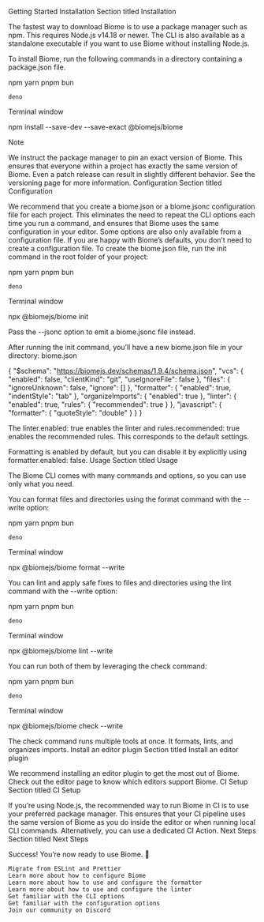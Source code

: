 
Getting Started
Installation
Section titled Installation

The fastest way to download Biome is to use a package manager such as npm. This requires Node.js v14.18 or newer. The CLI is also available as a standalone executable if you want to use Biome without installing Node.js.

To install Biome, run the following commands in a directory containing a package.json file.

npm
yarn
pnpm
bun

    deno

Terminal window

npm install --save-dev --save-exact @biomejs/biome

Note

We instruct the package manager to pin an exact version of Biome. This ensures that everyone within a project has exactly the same version of Biome. Even a patch release can result in slightly different behavior. See the versioning page for more information.
Configuration
Section titled Configuration

We recommend that you create a biome.json or a biome.jsonc configuration file for each project. This eliminates the need to repeat the CLI options each time you run a command, and ensures that Biome uses the same configuration in your editor. Some options are also only available from a configuration file. If you are happy with Biome’s defaults, you don’t need to create a configuration file. To create the biome.json file, run the init command in the root folder of your project:

npm
yarn
pnpm
bun

    deno

Terminal window

npx @biomejs/biome init

Pass the --jsonc option to emit a biome.jsonc file instead.

After running the init command, you’ll have a new biome.json file in your directory:
biome.json

{
  "$schema": "https://biomejs.dev/schemas/1.9.4/schema.json",
  "vcs": {
    "enabled": false,
    "clientKind": "git",
    "useIgnoreFile": false
  },
  "files": { "ignoreUnknown": false, "ignore": [] },
  "formatter": { "enabled": true, "indentStyle": "tab" },
  "organizeImports": { "enabled": true },
  "linter": {
    "enabled": true,
    "rules": { "recommended": true }
  },
  "javascript": { "formatter": { "quoteStyle": "double" } }
}

The linter.enabled: true enables the linter and rules.recommended: true enables the recommended rules. This corresponds to the default settings.

Formatting is enabled by default, but you can disable it by explicitly using formatter.enabled: false.
Usage
Section titled Usage

The Biome CLI comes with many commands and options, so you can use only what you need.

You can format files and directories using the format command with the --write option:

npm
yarn
pnpm
bun

    deno

Terminal window

npx @biomejs/biome format --write <files>

You can lint and apply safe fixes to files and directories using the lint command with the --write option:

npm
yarn
pnpm
bun

    deno

Terminal window

npx @biomejs/biome lint --write <files>

You can run both of them by leveraging the check command:

npm
yarn
pnpm
bun

    deno

Terminal window

npx @biomejs/biome check --write <files>

The check command runs multiple tools at once. It formats, lints, and organizes imports.
Install an editor plugin
Section titled Install an editor plugin

We recommend installing an editor plugin to get the most out of Biome. Check out the editor page to know which editors support Biome.
CI Setup
Section titled CI Setup

If you’re using Node.js, the recommended way to run Biome in CI is to use your preferred package manager. This ensures that your CI pipeline uses the same version of Biome as you do inside the editor or when running local CLI commands. Alternatively, you can use a dedicated CI Action.
Next Steps
Section titled Next Steps

Success! You’re now ready to use Biome. 🥳

    Migrate from ESLint and Prettier
    Learn more about how to configure Biome
    Learn more about how to use and configure the formatter
    Learn more about how to use and configure the linter
    Get familiar with the CLI options
    Get familiar with the configuration options
    Join our community on Discord
